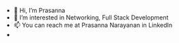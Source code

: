 - 👋 Hi, I’m Prasanna
- 👀 I’m interested in Networking, Full Stack Development 
- 📫 You can reach me at Prasanna Narayanan in LinkedIn
-    
